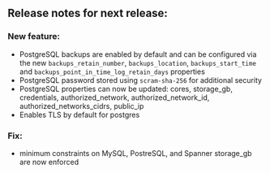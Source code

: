 ## Release notes for next release:

### New feature:
- PostgreSQL backups are enabled by default and can be configured via the new `backups_retain_number`, `backups_location`, `backups_start_time` and `backups_point_in_time_log_retain_days` properties
- PostgreSQL password stored using `scram-sha-256` for additional security
- PostgreSQL properties can now be updated: cores, storage_gb, credentials, authorized_network, authorized_network_id, authorized_networks_cidrs, public_ip
- Enables TLS by default for postgres

### Fix:
- minimum constraints on MySQL, PostreSQL, and Spanner storage_gb are now enforced

